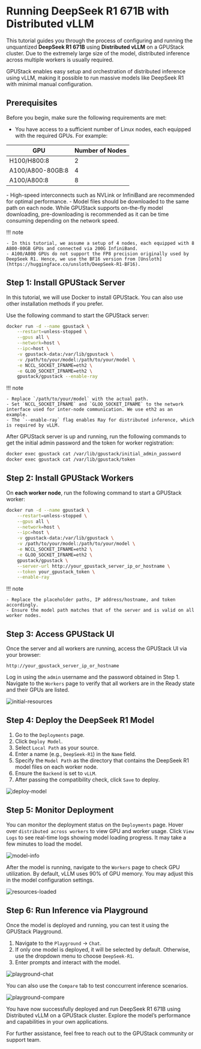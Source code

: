 # Running DeepSeek R1 671B with Distributed vLLM

This tutorial guides you through the process of configuring and running the unquantized **DeepSeek R1 671B** using **Distributed vLLM** on a GPUStack cluster. Due to the extremely large size of the model, distributed inference across multiple workers is usually required.

GPUStack enables easy setup and orchestration of distributed inference using vLLM, making it possible to run massive models like DeepSeek R1 with minimal manual configuration.

## Prerequisites

Before you begin, make sure the following requirements are met:

- You have access to a sufficient number of Linux nodes, each equipped with the required GPUs. For example:

<div class="center-table" markdown>

| **GPU**          | **Number of Nodes** |
| ---------------- | ------------------- |
| H100/H800:8      | 2                   |
| A100/A800-80GB:8 | 4                   |
| A100/A800:8      | 8                   |

</div>
- High-speed interconnects such as NVLink or InfiniBand are recommended for optimal performance.
- Model files should be downloaded to the same path on each node. While GPUStack supports on-the-fly model downloading, pre-downloading is recommended as it can be time consuming depending on the network speed.

!!! note

    - In this tutorial, we assume a setup of 4 nodes, each equipped with 8 A800-80GB GPUs and connected via 200G InfiniBand.
    - A100/A800 GPUs do not support the FP8 precision originally used by DeepSeek R1. Hence, we use the BF16 version from [Unsloth](https://huggingface.co/unsloth/DeepSeek-R1-BF16).

## Step 1: Install GPUStack Server

In this tutorial, we will use Docker to install GPUStack. You can also use other installation methods if you prefer.

Use the following command to start the GPUStack server:

```bash
docker run -d --name gpustack \
    --restart=unless-stopped \
    --gpus all \
    --network=host \
    --ipc=host \
    -v gpustack-data:/var/lib/gpustack \
	-v /path/to/your/model:/path/to/your/model \
	-e NCCL_SOCKET_IFNAME=eth2 \
	-e GLOO_SOCKET_IFNAME=eth2 \
    gpustack/gpustack --enable-ray
```

!!! note

    - Replace `/path/to/your/model` with the actual path.
    - Set `NCCL_SOCKET_IFNAME` and `GLOO_SOCKET_IFNAME` to the network interface used for inter-node communication. We use eth2 as an example.
    - The `--enable-ray` flag enables Ray for distributed inference, which is required by vLLM.

After GPUStack server is up and running, run the following commands to get the initial admin password and the token for worker registration:

```bash
docker exec gpustack cat /var/lib/gpustack/initial_admin_password
docker exec gpustack cat /var/lib/gpustack/token
```

## Step 2: Install GPUStack Workers

On **each worker node**, run the following command to start a GPUStack worker:

```bash
docker run -d --name gpustack \
    --restart=unless-stopped \
    --gpus all \
    --network=host \
    --ipc=host \
    -v gpustack-data:/var/lib/gpustack \
	-v /path/to/your/model:/path/to/your/model \
	-e NCCL_SOCKET_IFNAME=eth2 \
	-e GLOO_SOCKET_IFNAME=eth2 \
    gpustack/gpustack \
    --server-url http://your_gpustack_server_ip_or_hostname \
	--token your_gpustack_token \
	--enable-ray
```

!!! note

    - Replace the placeholder paths, IP address/hostname, and token accordingly.
    - Ensure the model path matches that of the server and is valid on all worker nodes.

## Step 3: Access GPUStack UI

Once the server and all workers are running, access the GPUStack UI via your browser:

```
http://your_gpustack_server_ip_or_hostname
```

Log in using the `admin` username and the password obtained in Step 1. Navigate to the `Workers` page to verify that all workers are in the Ready state and their GPUs are listed.

![initial-resources](../assets/tutorials/running-deepseek-r1-671b-with-distributed-vllm/initial-resources.png)

## Step 4: Deploy the DeepSeek R1 Model

1. Go to the `Deployments` page.
2. Click `Deploy Model`.
3. Select `Local Path` as your source.
4. Enter a name (e.g., `DeepSeek-R1`) in the `Name` field.
5. Specify the `Model Path` as the directory that contains the DeepSeek R1 model files on each worker node.
6. Ensure the `Backend` is set to `vLLM`.
7. After passing the compatibility check, click `Save` to deploy.

![deploy-model](../assets/tutorials/running-deepseek-r1-671b-with-distributed-vllm/deploy-model.png)

## Step 5: Monitor Deployment

You can monitor the deployment status on the `Deployments` page. Hover over `distributed across workers` to view GPU and worker usage. Click `View Logs` to see real-time logs showing model loading progress. It may take a few minutes to load the model.

![model-info](../assets/tutorials/running-deepseek-r1-671b-with-distributed-vllm/model-info.png)

After the model is running, navigate to the `Workers` page to check GPU utilization. By default, vLLM uses 90% of GPU memory. You may adjust this in the model configuration settings.

![resources-loaded](../assets/tutorials/running-deepseek-r1-671b-with-distributed-vllm/resources-loaded.png)

## Step 6: Run Inference via Playground

Once the model is deployed and running, you can test it using the GPUStack Playground.

1. Navigate to the `Playground` -> `Chat`.
2. If only one model is deployed, it will be selected by default. Otherwise, use the dropdown menu to choose `DeepSeek-R1`.
3. Enter prompts and interact with the model.

![playground-chat](../assets/tutorials/running-deepseek-r1-671b-with-distributed-vllm/playground-chat.png)

You can also use the `Compare` tab to test conccurrent inference scenarios.

![playground-compare](../assets/tutorials/running-deepseek-r1-671b-with-distributed-vllm/playground-compare.png)

You have now successfully deployed and run DeepSeek R1 671B using Distributed vLLM on a GPUStack cluster. Explore the model’s performance and capabilities in your own applications.

For further assistance, feel free to reach out to the GPUStack community or support team.
